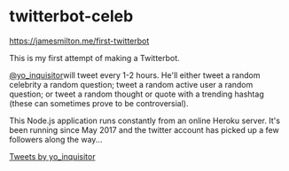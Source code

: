 # twitterbot-celeb

https://jamesmilton.me/first-twitterbot

This is my first attempt of making a Twitterbot.

[@yo_inquisitor](https://twitter.com/yo_inquisitor)will tweet every 1-2 hours. He'll either tweet a random celebrity a random question; tweet a random active user a random question; or tweet a random thought or quote with a trending hashtag (these can sometimes prove to be controversial).

This Node.js application runs constantly from an online Heroku server. It's been running since May 2017 and the twitter account has picked up a few followers along the way...

<a class="twitter-timeline" data-theme="light" data-link-color="#00c266" href="https://twitter.com/yo_inquisitor?ref_src=twsrc%5Etfw">Tweets by yo_inquisitor</a> 

